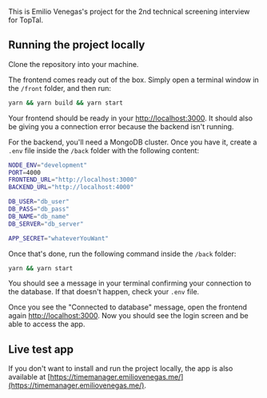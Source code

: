 This is Emilio Venegas's project for the 2nd technical screening interview for TopTal.

## Running the project locally

Clone the repository into your machine.

The frontend comes ready out of the box. Simply open a terminal window in the `/front` folder, and then run:

```bash
yarn && yarn build && yarn start
```

Your frontend should be ready in your [http://localhost:3000](http://localhost:3000). It should also be giving you a connection error because the backend isn't running.

For the backend, you'll need a MongoDB cluster. Once you have it, create a `.env` file inside the `/back` folder with the following content:

```bash
NODE_ENV="development"
PORT=4000
FRONTEND_URL="http://localhost:3000"
BACKEND_URL="http://localhost:4000"

DB_USER="db_user"
DB_PASS="db_pass"
DB_NAME="db_name"
DB_SERVER="db_server"

APP_SECRET="whateverYouWant"
```

Once that's done, run the following command inside the `/back` folder:

```bash
yarn && yarn start
```

You should see a message in your terminal confirming your connection to the database. If that doesn't happen, check your `.env` file.

Once you see the "Connected to database" message, open the frontend again [http://localhost:3000](http://localhost:3000). Now you should see the login screen and be able to access the app.

## Live test app

If you don't want to install and run the project locally, the app is also available at [https://timemanager.emiliovenegas.me/](https://timemanager.emiliovenegas.me/).
